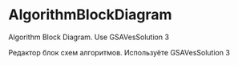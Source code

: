 # AlgorithmBlockDiagram
Algorithm Block Diagram. Use GSAVesSolution 3

Редактор блок схем алгоритмов. Используёте GSAVesSolution 3
